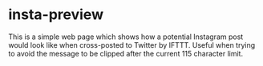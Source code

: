 # insta-preview

This is a simple web page which shows how a potential Instagram post would look like when cross-posted to Twitter by IFTTT. Useful when trying to avoid the message to be clipped after the current 115 character limit.
